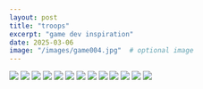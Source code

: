 ```yaml
---
layout: post
title: "troops"
excerpt: "game dev inspiration"
date: 2025-03-06
image: "/images/game004.jpg"  # optional image
---
```


<img src="/images/game001.jpg">
<img src="/images/game002.jpg">
<img src="/images/game003.jpg">
<img src="/images/game004.jpg">
<img src="/images/game005.jpg">
<img src="/images/game006.jpg">
<img src="/images/game007.jpg">
<img src="/images/game008.jpg">
<img src="/images/game009.jpg">
<img src="/images/game010.jpg">
<img src="/images/game011.jpg">
<img src="/images/game012.jpg">
<img src="/images/game013.jpg">
